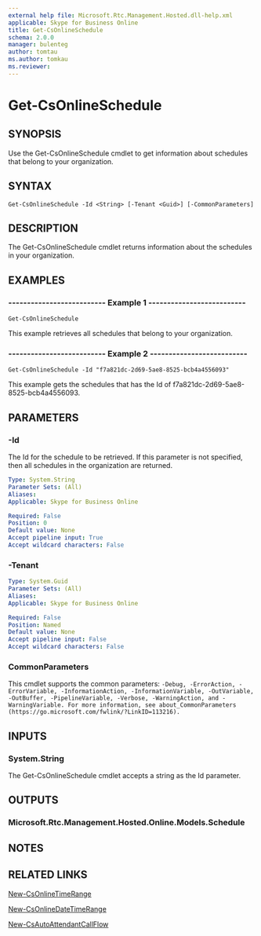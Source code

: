 ```yaml
---
external help file: Microsoft.Rtc.Management.Hosted.dll-help.xml
applicable: Skype for Business Online
title: Get-CsOnlineSchedule
schema: 2.0.0
manager: bulenteg
author: tomtau
ms.author: tomkau
ms.reviewer:
---
```


# Get-CsOnlineSchedule

## SYNOPSIS
Use the Get-CsOnlineSchedule cmdlet to get information about schedules that belong to your organization.

## SYNTAX

```
Get-CsOnlineSchedule -Id <String> [-Tenant <Guid>] [-CommonParameters]
```

## DESCRIPTION
The Get-CsOnlineSchedule cmdlet returns information about the schedules in your organization.

## EXAMPLES

### -------------------------- Example 1 --------------------------
```
Get-CsOnlineSchedule
```

This example retrieves all schedules that belong to your organization.

### -------------------------- Example 2 --------------------------
```
Get-CsOnlineSchedule -Id "f7a821dc-2d69-5ae8-8525-bcb4a4556093"
```

This example gets the schedules that has the Id of f7a821dc-2d69-5ae8-8525-bcb4a4556093.

## PARAMETERS

### -Id
The Id for the schedule to be retrieved. If this parameter is not specified, then all schedules in the organization are returned.

```yaml
Type: System.String
Parameter Sets: (All)
Aliases:
Applicable: Skype for Business Online

Required: False
Position: 0
Default value: None
Accept pipeline input: True
Accept wildcard characters: False
```

### -Tenant

```yaml
Type: System.Guid
Parameter Sets: (All)
Aliases:
Applicable: Skype for Business Online

Required: False
Position: Named
Default value: None
Accept pipeline input: False
Accept wildcard characters: False
```

### CommonParameters
This cmdlet supports the common parameters: `-Debug, -ErrorAction, -ErrorVariable, -InformationAction, -InformationVariable, -OutVariable, -OutBuffer, -PipelineVariable, -Verbose, -WarningAction, and -WarningVariable. For more information, see about_CommonParameters (https://go.microsoft.com/fwlink/?LinkID=113216).`

## INPUTS

### System.String
The Get-CsOnlineSchedule cmdlet accepts a string as the Id parameter.

## OUTPUTS

### Microsoft.Rtc.Management.Hosted.Online.Models.Schedule


## NOTES

## RELATED LINKS

[New-CsOnlineTimeRange](New-CsOnlineTimeRange.md)

[New-CsOnlineDateTimeRange](New-CsOnlineDateTimeRange.md)

[New-CsAutoAttendantCallFlow](New-CsAutoAttendantCallFlow.md)
